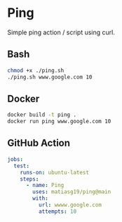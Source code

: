 # Ping

Simple ping action / script using curl.

## Bash

```sh
chmod +x ./ping.sh
./ping.sh www.google.com 10
```

## Docker

```sh
docker build -t ping .
docker run ping www.google.com 10
```

## GitHub Action

```yml
jobs:
  test:
    runs-on: ubuntu-latest
    steps:
      - name: Ping
        uses: matiasg19/ping@main
        with:
          url: wwww.google.com
          attempts: 10
```

